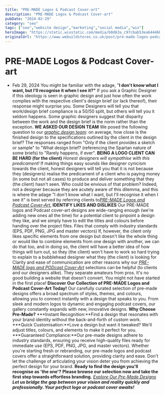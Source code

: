 ```yaml
---
title: "PRE-MADE Logos & Podcast Cover-art"
description: "PRE-MADE Logos & Podcast Cover-art"
pubDate: "2024-02-29"
category: "seo"
tags: ["seo","website design","marketing","social media","wix"]
heroImage: "https://static.wixstatic.com/media/b0d63a_c97cbab53ea64446bcbffaef1ec22292~mv2.jpg/v1/fill/w_740,h_420,al_c,q_90,usm_0.66_1.00_0.01,enc_avif,quality_auto/b0d63a_c97cbab53ea64446bcbffaef1ec22292~mv2.jpg"
originalUrl: "https://www.webuildstores.co.uk/post/pre-made-logos-podcast-cover-art"
---
```


# PRE-MADE Logos & Podcast Cover-art
 * Feb 29, 2024
[](https://www.webuildstores.co.uk/pre-made-logos-1)
You might be familiar with the adage, "**I don't know what I want, but I'll recognise it when I see it?"**
If you ask a Graphic Designer if this ideology is seen in graphic design and just how often the work complies with the respective client's design brief (or lack thereof), their response might surprise you.
Some Designers will tell you that work/design brief compliance is a 50/50 split, but others will tell you it seldom happens. Some graphic designers suggest that disparity between the work and the design brief is the norm rather than the exception.
**WE ASKED OUR DESIGN TEAM**
We posed the following question to our [_graphic design team_](https://www.webuildstores.co.uk/graphic-design): on average, how close is the finished design to the specifications outlined by the client in the design brief? The responses ranged from "Only if the client provides a sketch or sample" to "What design brief? (referencing the Spartan nature of some briefs) to "Rarely happens, if ever".
[](https://www.webuildstores.co.uk/pre-made-logos-1)
**BEING A LOGO CLIENT CAN BE HARD (for the client)**
_Honest designers will sympathise with this predicament!_
If making things easy sounds like designer cynicism towards the client, honest designers will tell you that it is not because they (designers) realise the predicament of a client who is paying money (in some but not all cases) to produce and deliver something that they (the client) hasn't seen. Who could be envious of that problem? Indeed, not a designer because they are acutely aware of this dilemma, and this is where the adage "I don't know what I want, but I'll recognise it when I see it" is best served by referring clients to[_PRE-MADE Logos and Podcast Cover-Art._](https://www.webuildstores.co.uk/pre-made-logos-1)
**IDENTIFY LIKES AND DISLIKES**
Our PRE-MADE logos and Podcast cover-art designs are wide-ranging enough (we're adding new ones all the time) for a potential client to pinpoint a design they like, and we simply have to edit the titles and colours before handing over the project files. Files that comply with industry standards (EPS, PDF, PNG, JPG and master vectors)
If, however, the client only likes specific elements from one design but doesn't like the whole thing or would like to combine elements from one design with another, we can do that too, and in doing so, the client will have a better idea of how things will turn out, so they (the client) won't have to work so hard trying to explain to a bubblehead designer what they (the client) is looking for
Clarity and ease of communication are other reasons why our [_PRE-MADE logo and PODcast Cover-Art_](https://www.webuildstores.co.uk/pre-made-logos-1) selections can be helpful (to clients and our designers alike). They separate amateurs from pros. It's no good building a website that doesn't convert. You might not have started in the first place!
**Discover Our Collection of PRE-MADE Logos and Podcast Cover-Art Today!**
Our carefully curated selection of pre-made designs offers a broad spectrum of styles, themes, and colours, allowing you to connect instantly with a design that speaks to you. From sleek and modern logos to dynamic and engaging podcast covers, our gallery constantly expands with new, innovative designs.
**Why Choose Pre-Made?**
 ***Instant Recognition:**Find a design that resonates with your brand identity without the back-and-forth of custom work.
 ***Quick Customisation:**Love a design but want it tweaked? We'll adjust titles, colours, and elements to make it perfect for you.
 ***Guaranteed Compliance:**Our pre-made designs adhere to industry standards, ensuring you receive high-quality files ready for immediate use (EPS, PDF, PNG, JPG, and master vectors).
Whether you're starting fresh or rebranding, our pre-made logos and podcast covers offer a straightforward solution, providing clarity and ease. Don't let the challenge of articulating your vision deter you from achieving the perfect design for your brand.
**Ready to find the design you'll recognise as 'the one'?**
**Please browse our selection now and take the first step towards effortless branding.**
[_Explore Our Pre-Made Designs_](https://www.webuildstores.co.uk/pre-made-logos-1)
**_Let us bridge the gap between your vision and reality quickly and professionally. Your perfect logo or podcast cover awaits!_**
